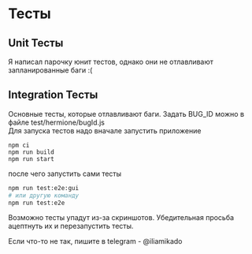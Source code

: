 # Тесты
## Unit Тесты
Я написал парочку юнит тестов, однако они не отлавливают запланированные баги :(
## Integration Тесты
Основные тесты, которые отлавливают баги. Задать BUG_ID можно в файле test/hermione/bugId.js\
Для запуска тестов надо вначале запустить приложение
```
npm ci
npm run build
npm run start
```
после чего запустить сами тесты
```sh
npm run test:e2e:gui
# или другую команду
npm run test:e2e
```
Возможно тесты упадут из-за скриншотов. Убедительная просьба ацептнуть их и перезапустить тесты.

Если что-то не так, пишите в telegram - @iliamikado